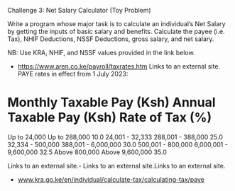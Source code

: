 Challenge 3: Net Salary Calculator (Toy Problem)

Write a program whose major task is to calculate an individual’s Net Salary by getting the inputs of basic salary and benefits. Calculate the payee (i.e. Tax), NHIF Deductions, NSSF Deductions, gross salary, and net salary. 

NB: Use KRA, NHIF, and NSSF values provided in the link below.

- https://www.aren.co.ke/payroll/taxrates.htm Links to an external site.
PAYE rates in effect from 1 July 2023:

# Monthly Taxable Pay (Ksh)	Annual Taxable Pay (Ksh)	Rate of Tax (%)
Up to 24,000	              Up to 288,000	            10.0
24,001 - 32,333	            288,001 - 388,000	        25.0
32,334 - 500,000	          388,001 - 6,000,000	      30.0
500,001 - 800,000 	        6,000,001 - 9,600,000	    32.5
Above 800,000	              Above 9,600,000   	      35.0


Links to an external site.-  Links to an external site.Links to an external site.
- www.kra.go.ke/en/individual/calculate-tax/calculating-tax/paye